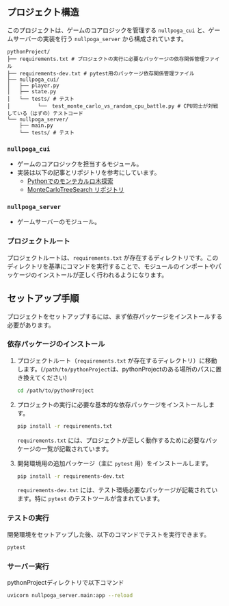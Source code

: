 ## プロジェクト構造

このプロジェクトは、ゲームのコアロジックを管理する `nullpoga_cui` と、ゲームサーバーの実装を行う `nullpoga_server` から構成されています。

```
pythonProject/
├── requirements.txt # プロジェクトの実行に必要なパッケージの依存関係管理ファイル
├── requirements-dev.txt # pytest用のパッケージ依存関係管理ファイル
├── nullpoga_cui/
│   ├── player.py
│   ├── state.py
│   └── tests/ # テスト
│         └──　test_monte_carlo_vs_random_cpu_battle.py # CPU同士が対戦している（はずの）テストコード
└── nullpoga_server/
    ├── main.py
    └── tests/ # テスト
```

### `nullpoga_cui`

- ゲームのコアロジックを担当するモジュール。
- 実装は以下の記事とリポジトリを参考にしています。
  - [Pythonでのモンテカルロ木探索](https://zenn.dev/ganariya/articles/python-monte-carlo-tree-search)
  - [MonteCarloTreeSearch リポジトリ](https://github.com/ganyariya/MonteCarloTreeSearch)

### `nullpoga_server`

- ゲームサーバーのモジュール。

### プロジェクトルート

プロジェクトルートは、`requirements.txt` が存在するディレクトリです。このディレクトリを基準にコマンドを実行することで、モジュールのインポートやパッケージのインストールが正しく行われるようになります。

## セットアップ手順

プロジェクトをセットアップするには、まず依存パッケージをインストールする必要があります。

### 依存パッケージのインストール

1. プロジェクトルート（`requirements.txt` が存在するディレクトリ）に移動します。(`/path/to/pythonProject`は、pythonProjectのある場所のパスに置き換えてください)

    ```bash
    cd /path/to/pythonProject
    ```

2. プロジェクトの実行に必要な基本的な依存パッケージをインストールします。

    ```bash
    pip install -r requirements.txt
    ```

   `requirements.txt` には、プロジェクトが正しく動作するために必要なパッケージの一覧が記載されています。

3. 開発環境用の追加パッケージ（主に `pytest` 用）をインストールします。

    ```bash
    pip install -r requirements-dev.txt
    ```

   `requirements-dev.txt` には、テスト環境必要なパッケージが記載されています。特に `pytest` のテストツールが含まれています。

### テストの実行

開発環境をセットアップした後、以下のコマンドでテストを実行できます。

```bash
pytest
```

### サーバー実行
pythonProjectディレクトリで以下コマンド
```bash
uvicorn nullpoga_server.main:app --reload
```